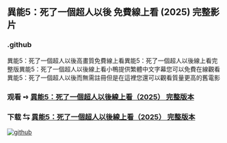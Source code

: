 ## 異能5：死了一個超人以後 免費線上看 (2025) 完整影片

### .github

異能5：死了一個超人以後高畫質免費線上看異能5：死了一個超人以後線上看完整版異能5：死了一個超人以後線上看小鴨提供繁體中文字幕您可以免費在線觀看異能5：死了一個超人以後而無需註冊但是在這裡您還可以觀看質量更高的舊電影

### 观看 ➺ [異能5：死了一個超人以後線上看（2͏0͏2͏5͏） 完整版本](https://watching4khdmovies.blogspot.com/2025/06/high-five-zh.html)

### 下载 ⇆ [異能5：死了一個超人以後線上看（2͏0͏2͏5͏） 完整版本](https://watching4khdmovies.blogspot.com/2025/06/high-five-zh.html)

<a href="https://watching4khdmovies.blogspot.com/2025/06/high-five-zh.html" rel="nofollow"><img src="https://image.tmdb.org/t/p/w1280/rD83tVUufyHzZ3zQEVyAAgHtQhH.jpg" alt="github" data-canonical-src="https://image.tmdb.org/t/p/w1280/rD83tVUufyHzZ3zQEVyAAgHtQhH.jpg" style="max-width: 100%;"></a>
